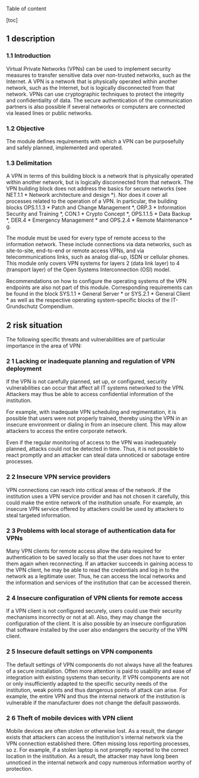 Table of content

[toc]
 
1 description
--------------

### 1.1 Introduction

Virtual Private Networks (VPNs) can be used to implement security measures to transfer sensitive data over non-trusted networks, such as the Internet. A VPN is a network that is physically operated within another network, such as the Internet, but is logically disconnected from that network. VPNs can use cryptographic techniques to protect the integrity and confidentiality of data. The secure authentication of the communication partners is also possible if several networks or computers are connected via leased lines or public networks.

### 1.2 Objective

The module defines requirements with which a VPN can be purposefully and safely planned, implemented and operated.

### 1.3 Delimitation

A VPN in terms of this building block is a network that is physically operated within another network, but is logically disconnected from that network. The VPN building block does not address the basics for secure networks (see NET.1.1 * Network architecture and design *). Nor does it cover all processes related to the operation of a VPN. In particular, the building blocks OPS.1.1.3 * Patch and Change Management *, ORP.3 * Information Security and Training *, CON.1 * Crypto Concept *, OPS.1.1.5 * Data Backup *, DER.4 * Emergency Management * and OPS.2.4 * Remote Maintenance * g.

The module must be used for every type of remote access to the information network. These include connections via data networks, such as site-to-site, end-to-end or remote access VPNs, and via telecommunications links, such as analog dial-up, ISDN or cellular phones. This module only covers VPN systems for layers 2 (data link layer) to 4 (transport layer) of the Open Systems Interconnection (OSI) model.

Recommendations on how to configure the operating systems of the VPN endpoints are also not part of this module. Corresponding requirements can be found in the block SYS.1.1 * General Server * or SYS.2.1 * General Client * as well as the respective operating system-specific blocks of the IT-Grundschutz Compendium.

2 risk situation
-----------------

The following specific threats and vulnerabilities are of particular importance in the area of ​​VPN:

### 2 1 Lacking or inadequate planning and regulation of VPN deployment

If the VPN is not carefully planned, set up, or configured, security vulnerabilities can occur that affect all IT systems networked to the VPN. Attackers may thus be able to access confidential information of the institution.

For example, with inadequate VPN scheduling and regimentation, it is possible that users were not properly trained, thereby using the VPN in an insecure environment or dialing in from an insecure client. This may allow attackers to access the entire corporate network.

Even if the regular monitoring of access to the VPN was inadequately planned, attacks could not be detected in time. Thus, it is not possible to react promptly and an attacker can steal data unnoticed or sabotage entire processes.

### 2 2 Insecure VPN service providers

VPN connections can reach into critical areas of the network. If the institution uses a VPN service provider and has not chosen it carefully, this could make the entire network of the institution unsafe. For example, an insecure VPN service offered by attackers could be used by attackers to steal targeted information.

### 2 3 Problems with local storage of authentication data for VPNs
Many VPN clients for remote access allow the data required for authentication to be saved locally so that the user does not have to enter them again when reconnecting. If an attacker succeeds in gaining access to the VPN client, he may be able to read the credentials and log in to the network as a legitimate user. Thus, he can access the local networks and the information and services of the institution that can be accessed therein.

### 2 4 Insecure configuration of VPN clients for remote access

If a VPN client is not configured securely, users could use their security mechanisms incorrectly or not at all. Also, they may change the configuration of the client. It is also possible by an insecure configuration that software installed by the user also endangers the security of the VPN client.

### 2 5 Insecure default settings on VPN components

The default settings of VPN components do not always have all the features of a secure installation. Often more attention is paid to usability and ease of integration with existing systems than security. If VPN components are not or only insufficiently adapted to the specific security needs of the institution, weak points and thus dangerous points of attack can arise. For example, the entire VPN and thus the internal network of the institution is vulnerable if the manufacturer does not change the default passwords.

### 2 6 Theft of mobile devices with VPN client

Mobile devices are often stolen or otherwise lost. As a result, the danger exists that attackers can access the institution's internal network via the VPN connection established there. Often missing loss reporting processes, so z. For example, if a stolen laptop is not promptly reported to the correct location in the institution. As a result, the attacker may have long been unnoticed in the internal network and copy numerous information worthy of protection.
